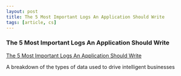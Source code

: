 ```yaml
---
layout: post
title: The 5 Most Important Logs An Application Should Write
tags: [article, cs]
---
```


<!--more-->

### The 5 Most Important Logs An Application Should Write

[The 5 Most Important Logs An Application Should Write](https://towardsdatascience.com/the-5-most-important-logs-an-application-should-write-53aea35c740f)

A breakdown of the types of data used to drive intelligent businesses